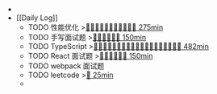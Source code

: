 -
- [[Daily Log]]
	- TODO 性能优化 >[🍅🍅🍅🍅🍅🍅🍅🍅🍅🍅🍅 275min](#agenda-pomo://?t=f-1696596924741-1500%2Cf-1696600436820-1500%2Cf-1696666359656-1500%2Cf-1696669196436-1500%2Cf-1696671718466-1500%2Cf-1696675993676-1500%2Cf-1696684632077-1500%2Cf-1696738272750-1500%2Cf-1696740216079-1500%2Cf-1696742842085-1500%2Cf-1696745136856-1500)
	- TODO 手写面试题 >[🍅🍅🍅🍅🍅🍅 150min](#agenda-pomo://?t=f-1696523073692-1500%2Cf-1696525783613-1500%2Cf-1696528115867-1500%2Cf-1696587740236-1500%2Cf-1696591796525-1500%2Cf-1696689685504-1500)
	- TODO TypeScript >[🍅🍅🍅🍅🍅🍅🍅🍅🍅🍅🍅🍅🍅🍅🍅🍅🍅🍅🍅 482min](#agenda-pomo://?t=f-1695308311115-1500%2Cf-1695349099714-1500%2Cf-1695375858482-1500%2Cf-1695436687117-1500%2Cf-1695439181707-1500%2Cf-1695440766587-1500%2Cf-1695609414468-1500%2Cf-1695611363614-1500%2Cf-1695617211394-1500%2Cf-1695738062666-1500%2Cf-1695739908407-1500%2Cf-1695800100290-1500%2Cf-1695806728733-1500%2Cf-1695896293791-1500%2Cf-1695915823289-1500%2Cf-1696310108797-1500%2Cf-1696314458898-1500%2Cf-1696348867602-1500%2Cf-1696515130779-1500%2Cp-1696516837319-390)
	- TODO React 面试题 >[🍅🍅🍅🍅🍅🍅 150min](#agenda-pomo://?t=f-1696574707622-1500%2Cf-1696577374342-1500%2Cf-1696581527003-1500%2Cf-1696687130769-1500%2Cf-1696750975796-1500%2Cf-1696753809740-1500)
	- TODO webpack 面试题
	- TODO leetcode >[🍅 25min](#agenda-pomo://?t=f-1696756464341-1500)
	-
